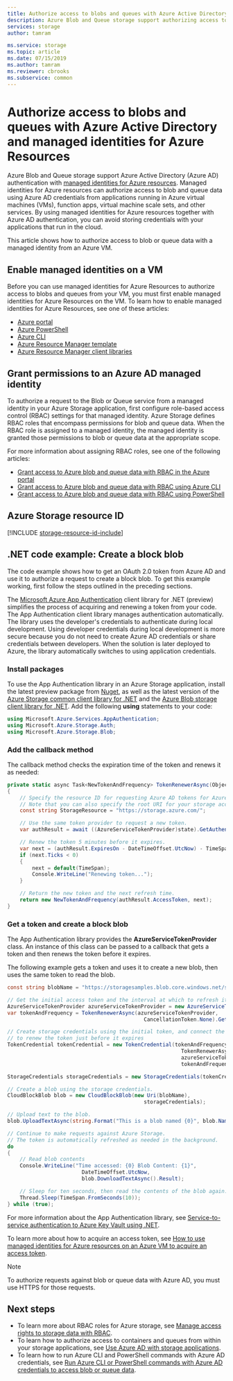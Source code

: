 ```yaml
---
title: Authorize access to blobs and queues with Azure Active Directory and managed identities for Azure Resources - Azure Storage
description: Azure Blob and Queue storage support authorizing access to resources with Azure Active Directory and managed identities for Azure resources. You can use managed identities for Azure resources to authorize access to blobs and queues from applications running in Azure virtual machines, function apps, virtual machine scale sets, and others.  
services: storage
author: tamram

ms.service: storage
ms.topic: article
ms.date: 07/15/2019
ms.author: tamram
ms.reviewer: cbrooks
ms.subservice: common
---
```


# Authorize access to blobs and queues with Azure Active Directory and managed identities for Azure Resources

Azure Blob and Queue storage support Azure Active Directory (Azure AD) authentication with [managed identities for Azure resources](../../active-directory/managed-identities-azure-resources/overview.md). Managed identities for Azure resources can authorize access to blob and queue data using Azure AD credentials from applications running in Azure virtual machines (VMs), function apps, virtual machine scale sets, and other services. By using managed identities for Azure resources together with Azure AD authentication, you can avoid storing credentials with your applications that run in the cloud.  

This article shows how to authorize access to blob or queue data with a managed identity from an Azure VM.

## Enable managed identities on a VM

Before you can use managed identities for Azure Resources to authorize access to blobs and queues from your VM, you must first enable managed identities for Azure Resources on the VM. To learn how to enable managed identities for Azure Resources, see one of these articles:

- [Azure portal](https://docs.microsoft.com/azure/active-directory/managed-service-identity/qs-configure-portal-windows-vm)
- [Azure PowerShell](../../active-directory/managed-identities-azure-resources/qs-configure-powershell-windows-vm.md)
- [Azure CLI](../../active-directory/managed-identities-azure-resources/qs-configure-cli-windows-vm.md)
- [Azure Resource Manager template](../../active-directory/managed-identities-azure-resources/qs-configure-template-windows-vm.md)
- [Azure Resource Manager client libraries](../../active-directory/managed-identities-azure-resources/qs-configure-sdk-windows-vm.md)

## Grant permissions to an Azure AD managed identity

To authorize a request to the Blob or Queue service from a managed identity in your Azure Storage application, first configure role-based access control (RBAC) settings for that managed identity. Azure Storage defines RBAC roles that encompass permissions for blob and queue data. When the RBAC role is assigned to a managed identity, the managed identity is granted those permissions to blob or queue data at the appropriate scope.

For more information about assigning RBAC roles, see one of the following articles:

- [Grant access to Azure blob and queue data with RBAC in the Azure portal](storage-auth-aad-rbac-portal.md)
- [Grant access to Azure blob and queue data with RBAC using Azure CLI](storage-auth-aad-rbac-cli.md)
- [Grant access to Azure blob and queue data with RBAC using PowerShell](storage-auth-aad-rbac-powershell.md)

## Azure Storage resource ID

[!INCLUDE [storage-resource-id-include](../../../includes/storage-resource-id-include.md)]

## .NET code example: Create a block blob

The code example shows how to get an OAuth 2.0 token from Azure AD and use it to authorize a request to create a block blob. To get this example working, first follow the steps outlined in the preceding sections.

The [Microsoft Azure App Authentication](https://www.nuget.org/packages/Microsoft.Azure.Services.AppAuthentication) client library for .NET (preview) simplifies the process of acquiring and renewing a token from your code. The App Authentication client library manages authentication automatically. The library uses the developer's credentials to authenticate during local development. Using developer credentials during local development is more secure because you do not need to create Azure AD credentials or share credentials between developers. When the solution is later deployed to Azure, the library automatically switches to using application credentials.

### Install packages

To use the App Authentication library in an Azure Storage application, install the latest preview package from [Nuget](https://www.nuget.org/packages/Microsoft.Azure.Services.AppAuthentication), as well as the latest version of the [Azure Storage common client library for .NET](https://www.nuget.org/packages/Microsoft.Azure.Storage.Common/) and the [Azure Blob storage client library for .NET](https://www.nuget.org/packages/Microsoft.Azure.Storage.Blob/). Add the following **using** statements to your code:

```csharp
using Microsoft.Azure.Services.AppAuthentication;
using Microsoft.Azure.Storage.Auth;
using Microsoft.Azure.Storage.Blob;
```

### Add the callback method

The callback method checks the expiration time of the token and renews it as needed:

```csharp
private static async Task<NewTokenAndFrequency> TokenRenewerAsync(Object state, CancellationToken cancellationToken)
{
    // Specify the resource ID for requesting Azure AD tokens for Azure Storage.
    // Note that you can also specify the root URI for your storage account as the resource ID.
    const string StorageResource = "https://storage.azure.com/";  

    // Use the same token provider to request a new token.
    var authResult = await ((AzureServiceTokenProvider)state).GetAuthenticationResultAsync(StorageResource);

    // Renew the token 5 minutes before it expires.
    var next = (authResult.ExpiresOn - DateTimeOffset.UtcNow) - TimeSpan.FromMinutes(5);
    if (next.Ticks < 0)
    {
        next = default(TimeSpan);
        Console.WriteLine("Renewing token...");
    }

    // Return the new token and the next refresh time.
    return new NewTokenAndFrequency(authResult.AccessToken, next);
}
```

### Get a token and create a block blob

The App Authentication library provides the **AzureServiceTokenProvider** class. An instance of this class can be passed to a callback that gets a token and then renews the token before it expires.

The following example gets a token and uses it to create a new blob, then uses the same token to read the blob.

```csharp
const string blobName = "https://storagesamples.blob.core.windows.net/sample-container/blob1.txt";

// Get the initial access token and the interval at which to refresh it.
AzureServiceTokenProvider azureServiceTokenProvider = new AzureServiceTokenProvider();
var tokenAndFrequency = TokenRenewerAsync(azureServiceTokenProvider,
                                            CancellationToken.None).GetAwaiter().GetResult();

// Create storage credentials using the initial token, and connect the callback function
// to renew the token just before it expires
TokenCredential tokenCredential = new TokenCredential(tokenAndFrequency.Token,
                                                        TokenRenewerAsync,
                                                        azureServiceTokenProvider,
                                                        tokenAndFrequency.Frequency.Value);

StorageCredentials storageCredentials = new StorageCredentials(tokenCredential);

// Create a blob using the storage credentials.
CloudBlockBlob blob = new CloudBlockBlob(new Uri(blobName),
                                            storageCredentials);

// Upload text to the blob.
blob.UploadTextAsync(string.Format("This is a blob named {0}", blob.Name));

// Continue to make requests against Azure Storage.
// The token is automatically refreshed as needed in the background.
do
{
    // Read blob contents
    Console.WriteLine("Time accessed: {0} Blob Content: {1}",
                        DateTimeOffset.UtcNow,
                        blob.DownloadTextAsync().Result);

    // Sleep for ten seconds, then read the contents of the blob again.
    Thread.Sleep(TimeSpan.FromSeconds(10));
} while (true);
```

For more information about the App Authentication library, see [Service-to-service authentication to Azure Key Vault using .NET](../../key-vault/service-to-service-authentication.md).

To learn more about how to acquire an access token, see [How to use managed identities for Azure resources on an Azure VM to acquire an access token](../../active-directory/managed-identities-azure-resources/how-to-use-vm-token.md).

> [!NOTE]
> To authorize requests against blob or queue data with Azure AD, you must use HTTPS for those requests.

## Next steps

- To learn more about RBAC roles for Azure storage, see [Manage access rights to storage data with RBAC](storage-auth-aad-rbac.md).
- To learn how to authorize access to containers and queues from within your storage applications, see [Use Azure AD with storage applications](storage-auth-aad-app.md).
- To learn how to run Azure CLI and PowerShell commands with Azure AD credentials, see [Run Azure CLI or PowerShell commands with Azure AD credentials to access blob or queue data](storage-auth-aad-script.md).
